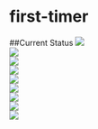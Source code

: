 # first-timer

##Current Status
![](https://img.shields.io/badge/first--timer-learning-yellow.svg)  
![](https://img.shields.io/github/issues/adamzuckerman/first-timer.svg)  
![](https://img.shields.io/github/license/adamzuckerman/first-timer.svg)  
![](https://img.shields.io/github/forks/adamzuckerman/first-timer.svg)  
![](https://img.shields.io/github/tag/adamzuckerman/first-timer.svg)  
![](https://img.shields.io/github/release/adamzuckerman/first-timer.svg)  
![](https://img.shields.io/github/stars/adamzuckerman/first-timer.svg)  
![](https://img.shields.io/github/followers/adamzuckerman/first-timer.svg)  
![](https://img.shields.io/github/downloads/adamzuckerman/first-timer.svg)  
